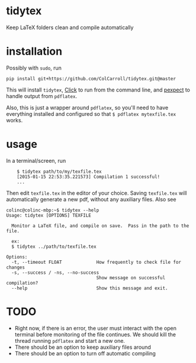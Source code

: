 # tidytex
Keep LaTeX folders clean and compile automatically

# installation
Possibly with `sudo`, run
```
pip install git+https://github.com/ColCarroll/tidytex.git@master
```
This will install `tidytex`, [Click](http://click.pocoo.org/3/) to run from the command line, and [pexpect](http://pexpect.readthedocs.org/en/latest/) to handle output from `pdflatex`.

Also, this is just a wrapper around `pdflatex`, so you'll need to have everything installed and configured so that `$ pdflatex mytexfile.tex` works.

# usage

In a terminal/screen, run
```
    $ tidytex path/to/my/texfile.tex
    [2015-01-15 22:53:35.221573] Compilation 1 successful!
    ...
```
Then edit `texfile.tex` in the editor of your choice.  Saving `texfile.tex` will automatically generate a new pdf, without any auxiliary files.  Also see
```
colinc@colinc-mbp:~$ tidytex --help
Usage: tidytex [OPTIONS] TEXFILE

  Monitor a LaTeX file, and compile on save.  Pass in the path to the file.

  ex:
  $ tidytex ../path/to/texfile.tex

Options:
  -t, --timeout FLOAT             How frequently to check file for changes
  -s, --success / -ns, --no-success
                                  Show message on successful compilation?
  --help                          Show this message and exit.
```

# TODO
* Right now, if there is an error, the user must interact with the open terminal before monitoring of the file continues. We should kill the thread running `pdflatex` and start a new one.
* There should be an option to keep auxiliary files around
* There should be an option to turn off automatic compiling
